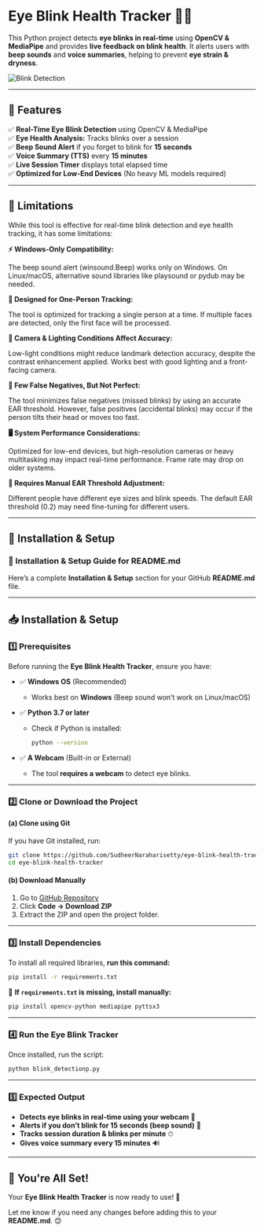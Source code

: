 # Eye Blink Health Tracker 🚀👀

This Python project detects **eye blinks in real-time** using **OpenCV & MediaPipe** and provides **live feedback on blink health**. It alerts users with **beep sounds** and **voice summaries**, helping to prevent **eye strain & dryness**.

![Blink Detection](https://via.placeholder.com/800x400)  

---

## 🔹 Features

✅ **Real-Time Eye Blink Detection** using OpenCV & MediaPipe  
✅ **Eye Health Analysis:** Tracks blinks over a session  
✅ **Beep Sound Alert** if you forget to blink for **15 seconds**  
✅ **Voice Summary (TTS)** every **15 minutes**  
✅ **Live Session Timer** displays total elapsed time  
✅ **Optimized for Low-End Devices** (No heavy ML models required)  

---

## 🔹 Limitations

While this tool is effective for real-time blink detection and eye health tracking, it has some limitations:

**⚡ Windows-Only Compatibility:**

The beep sound alert (winsound.Beep) works only on Windows.
On Linux/macOS, alternative sound libraries like playsound or pydub may be needed.

**👤 Designed for One-Person Tracking:**

The tool is optimized for tracking a single person at a time.
If multiple faces are detected, only the first face will be processed.

**🎥 Camera & Lighting Conditions Affect Accuracy:**

Low-light conditions might reduce landmark detection accuracy, despite the contrast enhancement applied.
Works best with good lighting and a front-facing camera.

**🔁 Few False Negatives, But Not Perfect:**

The tool minimizes false negatives (missed blinks) by using an accurate EAR threshold.
However, false positives (accidental blinks) may occur if the person tilts their head or moves too fast.

**🖥️ System Performance Considerations:**

Optimized for low-end devices, but high-resolution cameras or heavy multitasking may impact real-time performance.
Frame rate may drop on older systems.

**📏 Requires Manual EAR Threshold Adjustment:**

Different people have different eye sizes and blink speeds.
The default EAR threshold (0.2) may need fine-tuning for different users.

---

## 🔹 Installation & Setup

### **📌 Installation & Setup Guide for README.md**  
Here’s a complete **Installation & Setup** section for your GitHub **README.md** file.

---

## **📥 Installation & Setup**  

### **1️⃣ Prerequisites**  
Before running the **Eye Blink Health Tracker**, ensure you have:

- ✅ **Windows OS** (Recommended)  
  - Works best on **Windows** (Beep sound won’t work on Linux/macOS)  
- ✅ **Python 3.7 or later**  
  - Check if Python is installed:

    ```sh
    python --version
    ```

- ✅ **A Webcam** (Built-in or External)  
  - The tool **requires a webcam** to detect eye blinks.  

---

### **2️⃣ Clone or Download the Project**  

#### **(a) Clone using Git**  
If you have Git installed, run:

```sh
git clone https://github.com/SudheerNaraharisetty/eye-blink-health-tracker.git
cd eye-blink-health-tracker
```

#### **(b) Download Manually**  
1. Go to [GitHub Repository](https://github.com/SudheerNaraharisetty/eye-blink-health-tracker)  
2. Click **Code → Download ZIP**  
3. Extract the ZIP and open the project folder.

---

### **3️⃣ Install Dependencies**  
To install all required libraries, **run this command:**

```sh
pip install -r requirements.txt
```

📌 **If `requirements.txt` is missing, install manually:**
```sh
pip install opencv-python mediapipe pyttsx3
```

---

### **4️⃣ Run the Eye Blink Tracker**  
Once installed, run the script:

```sh
python blink_detectionp.py
```

---

### **5️⃣ Expected Output**  
- **Detects eye blinks in real-time using your webcam** 🎥  
- **Alerts if you don’t blink for 15 seconds (beep sound)** 🔔  
- **Tracks session duration & blinks per minute** ⏱  
- **Gives voice summary every 15 minutes** 🔊  

---

## **🎯 You're All Set!**  
Your **Eye Blink Health Tracker** is now ready to use! 🚀  

Let me know if you need any changes before adding this to your **README.md**. 😊
